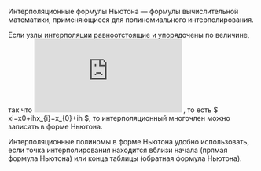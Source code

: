 Интерполяционные формулы Ньютона — формулы вычислительной математики, применяющиеся для полиномиального интерполирования.

Если узлы интерполяции равноотстоящие и упорядочены по величине, так что 
![xi+1−xi=h=constx_{{i+1}}-x_{i}=h={\mathrm  {const}}](https://latex.codecogs.com/gif.latex?1%2Bsin%28mc%5E2%29%0D%0A)
, то есть
 $ xi=x0+ihx_{i}=x_{0}+ih $, то интерполяционный многочлен можно записать в форме Ньютона.

Интерполяционные полиномы в форме Ньютона удобно использовать, если точка интерполирования находится вблизи начала (прямая формула Ньютона) или конца таблицы (обратная формула Ньютона).
